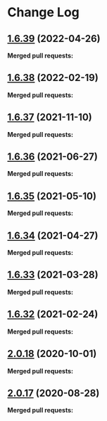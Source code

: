 # Change Log

## [1.6.39](https://github.com/networknt/light-kafka/tree/1.6.39) (2022-04-26)


**Merged pull requests:**


## [1.6.38](https://github.com/networknt/light-kafka/tree/1.6.38) (2022-02-19)


**Merged pull requests:**




## [1.6.37](https://github.com/networknt/light-kafka/tree/1.6.37) (2021-11-10)


**Merged pull requests:**




## [1.6.36](https://github.com/networknt/light-kafka/tree/1.6.36) (2021-06-27)


**Merged pull requests:**


## [1.6.35](https://github.com/networknt/light-kafka/tree/1.6.35) (2021-05-10)


**Merged pull requests:**


## [1.6.34](https://github.com/networknt/light-kafka/tree/1.6.34) (2021-04-27)


**Merged pull requests:**




## [1.6.33](https://github.com/networknt/light-kafka/tree/1.6.33) (2021-03-28)


**Merged pull requests:**


## [1.6.32](https://github.com/networknt/light-kafka/tree/1.6.32) (2021-02-24)


**Merged pull requests:**


## [2.0.18](https://github.com/networknt/light-kafka/tree/2.0.18) (2020-10-01)


**Merged pull requests:**


## [2.0.17](https://github.com/networknt/light-kafka/tree/2.0.17) (2020-08-28)


**Merged pull requests:**
